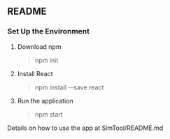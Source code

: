 ## README

### Set Up the Environment

1. Download npm

	> npm init

2. Install React

	> npm install --save react

3. Run the application

	> npm start

Details on how to use the app at SimTool/README.md
